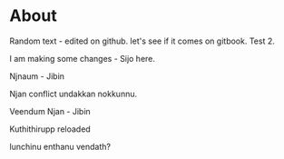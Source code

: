 # About

Random text - edited on github. let's see if it comes on gitbook. Test 2.

I am making some changes - Sijo here. 

Njnaum - Jibin

Njan conflict undakkan nokkunnu.

Veendum Njan - Jibin 


Kuthithirupp reloaded

lunchinu enthanu vendath?


